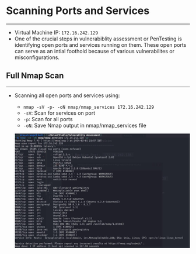 # Scanning Ports and Services
------------------------------
- Virtual Machine IP: `172.16.242.129`
- One of the crucial steps in vulnerabiblity assessment or PenTesting is identifying open ports and services running on them. These open ports can serve as an intial foothold because of various vulnerabilites or misconfigurations.

## Full Nmap Scan
------------------
- Scanning all open ports and services using:
	- `nmap -sV -p- -oN nmap/nmap_services 172.16.242.129`
	- `-sV`: Scan for services on port
	- `-p`: Scan for all ports
	- `-oN`: Save Nmap output in nmap/nmap_services file

	![scan results](../images/nmap_scan.jpeg)
